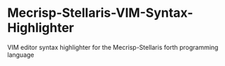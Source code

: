 # Mecrisp-Stellaris-VIM-Syntax-Highlighter
VIM editor syntax highlighter for the Mecrisp-Stellaris forth programming language
